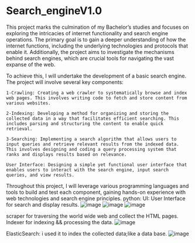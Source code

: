 # Search_engineV1.0
This project marks the culmination of my Bachelor’s studies and focuses on exploring the intricacies of internet functionality and search engine operations. The primary goal is to gain a deeper understanding of how the internet functions, including the underlying technologies and protocols that enable it. Additionally, the project aims to investigate the mechanisms behind search engines, which are crucial tools for navigating the vast expanse of the web.

To achieve this, I will undertake the development of a basic search engine. The project will involve several key components:

    1-Crawling: Creating a web crawler to systematically browse and index web pages. This involves writing code to fetch and store content from various websites.

    2-Indexing: Developing a method for organizing and storing the collected data in a way that facilitates efficient searching. This includes parsing and structuring the content to enable quick retrieval.

    3-Searching: Implementing a search algorithm that allows users to input queries and retrieve relevant results from the indexed data. This involves designing and coding a query processing system that ranks and displays results based on relevance.

    User Interface: Designing a simple yet functional user interface that enables users to interact with the search engine, input search queries, and view results.

Throughout this project, I will leverage various programming languages and tools to build and test each component, gaining hands-on experience with web technologies and search engine principles.
python: 
  UI: User Interface for search and display results.
  ![image](https://user-images.githubusercontent.com/47031764/142437820-4d118b81-bad6-4d38-a93c-2d4e73b9abc4.png)
  ![image](https://user-images.githubusercontent.com/47031764/142438017-0cdc22cd-ec84-407c-bfc2-cde1572160d5.png)
![image](https://user-images.githubusercontent.com/47031764/142438065-c27ef4d6-a294-4337-a08f-584bf6e9f5b4.png)


  scraper for traversing the world wide web and collect the HTML pages.
  Indexer for indexing && processing the data.
  ![image](https://user-images.githubusercontent.com/47031764/142438169-5ad77c44-23dc-496d-b48a-9351ad29f006.png)

ElasticSearch: i used it to index the collected data;like a data base.
![image](https://user-images.githubusercontent.com/47031764/142438378-3c382f0c-2407-4409-950d-7592a67bbfe0.png)


